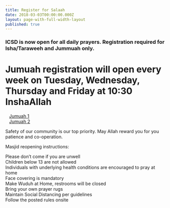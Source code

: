 ```yaml
---
title: Register for Salaah
date: 2018-03-03T00:00:00.000Z
layout: page-with-full-width-layout
published: true
---
```


### ICSD is now open for all daily prayers. Registration required for Isha/Taraweeh and Jummuah only.


<div class="row pt-10 pb-2" >
  <div class="col-12">
      <h1>Jumuah registration will open every week on Tuesday, Wednesday, Thursday and Friday at 10:30 InshaAllah</h1>
  </div>
   
  <div class="col-md-6 col-4 pb-3">
      <a class="btn btn-sm btn-warning" href="https://www.eventbrite.com/e/160834487281" style="width: 100%;padding:12px;" target="_blank">Jumuah 1</a>
  </div>
  <div class="col-md-6 col-4 pb-3">
      <a class="btn btn-sm btn-warning" href="https://www.eventbrite.com/e/160834433119" style="width: 100%;padding:12px;" target="_blank">Jumuah 2</a>
  </div>  
</div>

Safety of our community is our top priority. May Allah reward you for you patience and co-operation.

Masjid reopening instructions:

Please don’t come if you are unwell  
Children below 13 are not allowed  
Individuals with underlying health conditions are encouraged to pray at home  
Face covering is mandatory  
Make Wuduh at Home, restrooms will be closed  
Bring your own prayer rugs  
Maintain Social Distancing per guidelines  
Follow the posted rules onsite  

